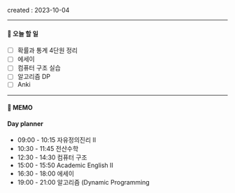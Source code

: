 created : 2023-10-04

---
#### 📃 오늘 할 일

- [ ] 확률과 통계 4단원 정리
- [ ] 에세이
- [ ] 컴퓨터 구조 실습
- [ ] 알고리즘 DP
- [ ] Anki

---
#### 📒 MEMO

#### Day planner

- 09:00 - 10:15 자유정의진리 II
- 10:30 - 11:45 전산수학
- 12:30 - 14:30 컴퓨터 구조
- 15:00 - 15:50 Academic English II
- 16:30 - 18:00 에세이
- 19:00 - 21:00 알고리즘 (Dynamic Programming